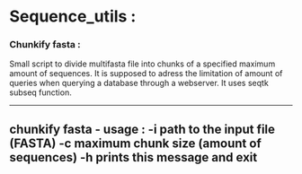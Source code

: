 # Sequence_utils :

### Chunkify fasta :

Small script to divide multifasta file into chunks of a specified maximum amount of sequences.
It is supposed to adress the limitation of amount of queries when querying a database through a webserver.
It uses seqtk subseq function.

---------------------------------------------
chunkify fasta - usage :
-i path to the input file (FASTA)
-c maximum chunk size (amount of sequences)
-h prints this message and exit
---------------------------------------------

